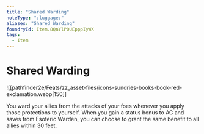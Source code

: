 ```yaml
---
title: "Shared Warding"
noteType: ":luggage:"
aliases: "Shared Warding"
foundryId: Item.8QnYlPOUEpppIyWX
tags:
  - Item
---
```


# Shared Warding
![[pathfinder2e/Feats/zz_asset-files/icons-sundries-books-book-red-exclamation.webp|150]]

You ward your allies from the attacks of your foes whenever you apply those protections to yourself. When you gain a status bonus to AC and saves from Esoteric Warden, you can choose to grant the same benefit to all allies within 30 feet.
